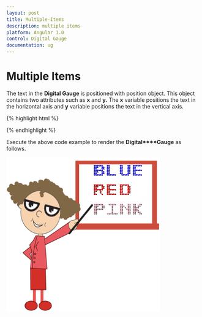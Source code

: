 ```yaml
---
layout: post
title: Multiple-Items
description: multiple items 
platform: Angular 1.0
control: Digital Gauge
documentation: ug
---
```


# Multiple Items 

The text in the **Digital Gauge** is positioned with position object. This object contains two attributes such as **x** and **y.** The **x** variable positions the text in the horizontal axis and **y** variable positions the text in the vertical axis.

{% highlight html %}

<html xmlns="http://www.w3.org/1999/xhtml" lang="en" ng-app="DigitalGaugeApp">
    <head>
        <title>Essential Studio for AngularJS: DigitalGauge</title>
        <!--CSS and Script file References -->
    </head>
    <body ng-controller="DigitalGaugeCtrl">
        <div id="digitalframe">
                 <ej-digitalgauge e-width="1350" e-height="400" e-frame-backgroundimageurl="Board1.png" >
                 <e-items>
                 <e-item e-value="BLUE" e-segmentsettings-color="blue" e-position-x="90" e-position-y="0">
                 </e-item>
                  <e-item e-value="RED" e-segmentsettings-color="red" e-position-x="90" e-position-y="15">
                 </e-item>
                  <e-item e-value="PINK" e-segmentsettings-color="pink" e-position-x="90" e-position-y="30">
                 </e-item>
                 </e-items>
                 </ej-digitalgauge>
        </div>
         <script >
        angular.module('DigitalGaugeApp', ['ejangular'])
       .controller('DigitalGaugeCtrl', function ($scope) {
         });
    </script>
    </body>
</html>



{% endhighlight %}

Execute the above code example to render the **Digital****Gauge** as follows.

![](Multiple-Items_images/Multiple-Items_img1.png)

